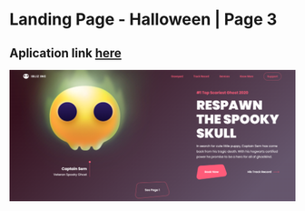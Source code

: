 <h1>Landing Page - Halloween | Page 3</h1>
<h2>Aplication link <a href="https://lucasfgs14.github.io/landing-page-halloween-page-3/">here</a></h2>
<img src="./assets/page.png"/>

